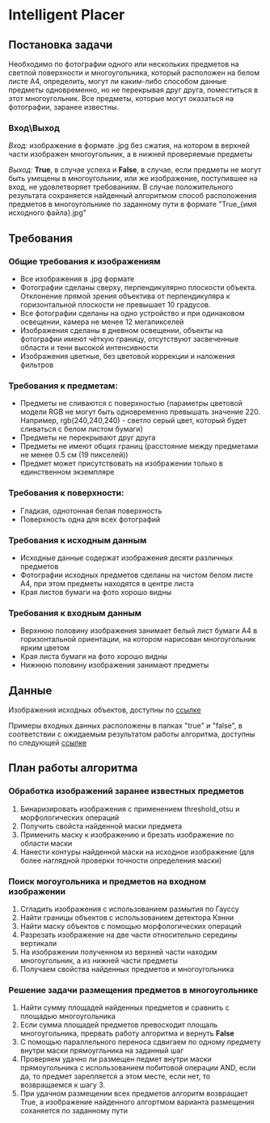 # Intelligent Placer
## Постановка задачи
Необходимо по фотографии одного или нескольких предметов на светлой поверхности и многоугольника, который расположен на белом листе A4, определить, могут ли каким-либо способом данные предметы одновременно, но не перекрывая друг друга, поместиться в этот многоугольник. Все предметы, которые могут оказаться на фотографии, заранее известны.

### Вход\Выход
*Вход:* 
изображение в формате .jpg без сжатия, на котором в верхней части изображен многоугольник, а в нижней проверяемые предметы

*Выход:* 
**True**, в случае успеха и **False**, в случае, если предметы не могут быть умещены в многоугольник, или же изображение, поступившее на вход, не удовлетворяет требованиям. 
В случае положительного результата сохраняется найденный алгоритмом способ расположения предметов в многоугольнике по заданному пути в формате "True_{имя исходного файла}.jpg"

## Требования
### Общие требования к изображениям
+ Все изображения в .jpg формате
+ Фотографии сделаны сверху, перпендикулярно плоскости объекта. Отклонение прямой зрения объектива от перпендикуляра к горизонтальной плоскости не превышает 10 градусов.
+ Все фотографии сделаны на одно устройство и при одинаковом освещении, камера не менее 12 мегапикселей
+ Изображения сделаны в дневном освещении, объекты на фотографии имеют чёткую границу, отсутствуют засвеченные области и тени высокой интенсивности
+ Изображения цветные, без цветовой коррекции и наложения фильтров


### Требования к предметам:
+ Предметы не сливаются с поверхностью (параметры цветовой модели RGB не могут быть одновременно превышать значение 220. Например, rgb(240,240,240) - светло серый цвет, который будет сливаться с белом листом бумаги)
+ Предметы не перекрывают друг друга
+ Предметы не имеют общих границ (расстояние между предметами не менее 0.5 см (19 пикселей))
+ Предмет может присутствовать на изображении только в единственном экземпляре


### Требования к поверхности:
+ Гладкая, однотонная белая поверхность
+ Поверхность одна для всех фотографий


### Требования к исходным данным
+ Исходные данные содержат изображения десяти различных предметов
+ Фотографии исходных предметов сделаны на чистом белом листе A4, при этом предметы находятся в центре листа 
+ Края листов бумаги на фото хорошо видны 

### Требования к входным данным
+ Верхнюю половину изображения занимает белый лист бумаги A4 в горизонтальной ориентации, на котором нарисован многоугольник ярким цветом 
+ Края листа бумаги на фото хорошо видны 
+ Нижнюю половину изображения занимают предметы

## Данные
Изображения исходных объектов, доступны по [ссылке](https://drive.google.com/drive/folders/1a4XzSREjyc9MpqBEcfjzBQXmNRO5VQp6?usp=sharing)

Примеры входных данных  расположены в папках "true" и "false", в соответствии с ожидаемым результатом работы алгоритма, доступны по следующей [ссылке](https://drive.google.com/drive/folders/1Xi4-pHhXemMedG6puiFzId9kjIyVojrD?usp=sharing)

## План работы алгоритма
### Обработка изображений заранее известных предметов
1. Бинаризировать изображения с применением threshold_otsu и морфологических операций
2. Получить свойста найденной маски предмета
3. Применить маску к изображению и брезать изображение по области маски
4. Нанести контуры найденной маски на исходное изображение (для более наглядной проверки точности определения маски)

### Поиск могоугольника и предметов на входном изображении
1. Сгладить изображения с использованием размытия по Гауссу
2. Найти границы объектов с использованием детектора Кэнни
3. Найти маску объектов с помощью морфологических операций
4. Разрезать изображение на две части относительно середины вертикали
5. На изображении полученном из верхней части находим многоугольник, а из нижней части предметы
6. Получаем свойства найденных предметов и многоугольника

### Решение задачи размещения предметов в многоугольнике
1. Найти сумму площадей найденных предметов и сравнить с площадью многоугольника
2. Если сумма площадей предметов превосходит площаль многоугольника, прервать работу алгоритма и вернуть **False**
3. С помощью параллельного переноса сдвигаем по одному предмету внутри маски прямоугльника на заданный шаг
4. Проверяем удачно ли размещен педмет внутри маски прямоугольника с использованием побитовой операции AND, если да, то предмет зарепляется а этом месте, если нет, то возвращаемся к шагу 3.
5. При удачном размещении всех предметов алгоритм возвращает True, а изображение найденного алгортмом варианта размещения соханяется по заданному пути

